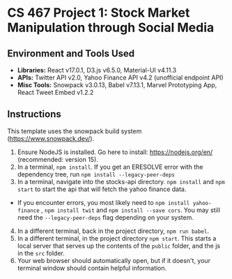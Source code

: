 # CS 467 Project 1: Stock Market Manipulation through Social Media


## Environment and Tools Used
* __Libraries:__ React v17.0.1, D3.js v6.5.0, Material-UI v4.11.3
* __APIs:__ Twitter API v2.0, Yahoo Finance API v4.2 (unofficial endpoint API)
* __Misc Tools:__ Snowpack v3.0.13, Babel v7.13.1, Marvel Prototyping App, React Tweet Embed v1.2.2


## Instructions

This template uses the snowpack build system (https://www.snowpack.dev/).

1. Ensure NodeJS is installed.  Go here to install: https://nodejs.org/en/ (recommended: version 15).
2. In a terminal, `npm install`. If you get an ERESOLVE error with the dependency tree, run `npm install --legacy-peer-deps`
3. In a terminal, navigate into the stocks-api directory. `npm install` and `npm start` to start the api that will fetch the yahoo finance data.
- If you encounter errors, you most likely need to `npm install yahoo-finance` , `npm install twit` and `npm install --save cors`. You may still need the `--legacy-peer-deps` flag depending on your system.
4. In a different terminal, back in the project directory, `npm run babel`.
4. In a different terminal, in the project directory `npm start`. This starts a local server that serves up the contents of the `public` folder, and the js
in the `src` folder.
5. Your web browser should automatically open, but if it doesn't, your terminal window should contain helpful information.
